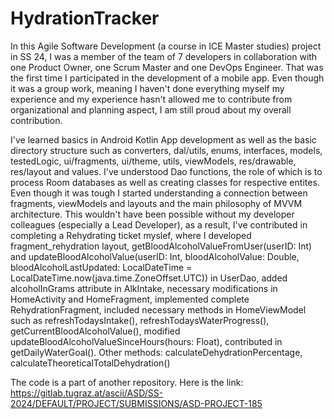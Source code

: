 # HydrationTracker
In this Agile Software Development (a course in ICE Master studies) project in SS 24, I was a member of the team of 7 developers in collaboration with one Product Owner, one Scrum Master and one DevOps Engineer. That was the first time I participated in the development of a  mobile app. Even though it was a group work, meaning I haven't done everything myself my experience and my experience hasn't allowed me to contribute from organizational and planning aspect, I am still proud about my overall contribution.

I've learned basics in Android Kotlin App development as well as the basic directory structure such as converters, dal/utils, enums, interfaces, models, testedLogic, ui/fragments, ui/theme, utils, viewModels, res/drawable, res/layout and values. I've understood Dao functions, the role of which is to process Room databases as well as creating classes for respective entites. Even though it was tough I started understanding a connection between fragments, viewModels and layouts and the main philosophy of MVVM architecture. This wouldn't have been possible without my developer colleagues (especially a Lead Developer), as a result, I've contributed in completing a Rehydrating ticket myslef, where I developed fragment_rehydration layout, getBloodAlcoholValueFromUser(userID: Int) and updateBloodAlcoholValue(userID: Int, bloodAlcoholValue: Double, bloodAlcoholLastUpdated: LocalDateTime = LocalDateTime.now(java.time.ZoneOffset.UTC)) in UserDao, added alcoholInGrams attribute in AlkIntake, necessary modifications in HomeActivity and HomeFragment, implemented complete RehydrationFragment, included necessary methods in HomeViewModel such as refreshTodaysIntake(), refreshTodaysWaterProgress(), getCurrentBloodAlcoholValue(), modified updateBloodAlcoholValueSinceHours(hours: Float), contributed in getDailyWaterGoal(). Other methods: calculateDehydrationPercentage, calculateTheoreticalTotalDehydration()

The code is a part of another repository. Here is the link: https://gitlab.tugraz.at/ascii/ASD/SS-2024/DEFAULT/PROJECT/SUBMISSIONS/ASD-PROJECT-185
